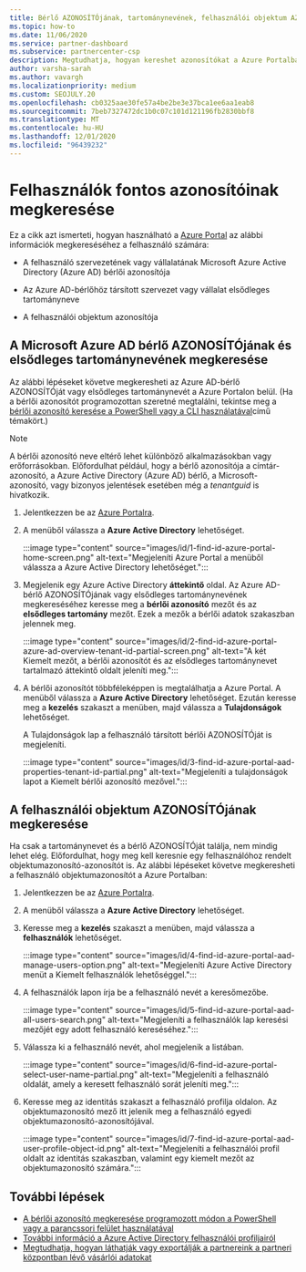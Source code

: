 ```yaml
---
title: Bérlő AZONOSÍTÓjának, tartománynevének, felhasználói objektum AZONOSÍTÓjának megkeresése
ms.topic: how-to
ms.date: 11/06/2020
ms.service: partner-dashboard
ms.subservice: partnercenter-csp
description: Megtudhatja, hogyan kereshet azonosítókat a Azure Portalban – egy szervezet Azure AD-bérlői AZONOSÍTÓjának, tartománynevének vagy adott felhasználói objektumának AZONOSÍTÓját. Néhány feladatnak szüksége van ezekre az adatokra.
author: varsha-sarah
ms.author: vavargh
ms.localizationpriority: medium
ms.custom: SEOJULY.20
ms.openlocfilehash: cb0325aae30fe57a4be2be3e37bca1ee6aa1eab8
ms.sourcegitcommit: 7beb7327472dc1b0c07c101d121196fb2830bbf8
ms.translationtype: MT
ms.contentlocale: hu-HU
ms.lasthandoff: 12/01/2020
ms.locfileid: "96439232"
---
```

# <a name="locate-important-ids-for-a-user"></a>Felhasználók fontos azonosítóinak megkeresése

Ez a cikk azt ismerteti, hogyan használható a [Azure Portal](https://portal.azure.com/) az alábbi információk megkereséséhez a felhasználó számára:

- A felhasználó szervezetének vagy vállalatának Microsoft Azure Active Directory (Azure AD) bérlői azonosítója

- Az Azure AD-bérlőhöz társított szervezet vagy vállalat elsődleges tartományneve

- A felhasználói objektum azonosítója

## <a name="find-the-microsoft-azure-ad-tenant-id-and-primary-domain-name"></a>A Microsoft Azure AD bérlő AZONOSÍTÓjának és elsődleges tartománynevének megkeresése

Az alábbi lépéseket követve megkeresheti az Azure AD-bérlő AZONOSÍTÓját vagy elsődleges tartománynevét a Azure Portalon belül. (Ha a bérlői azonosítót programozottan szeretné megtalálni, tekintse meg a [bérlői azonosító keresése a PowerShell vagy a CLI használatával](/azure/active-directory/fundamentals/active-directory-how-to-find-tenant.md#find-tenant-id-with-powershell)című témakört.)

> [!NOTE]
> A bérlői azonosító neve eltérő lehet különböző alkalmazásokban vagy erőforrásokban. Előfordulhat például, hogy a bérlő azonosítója a címtár-azonosító, a Azure Active Directory (Azure AD) bérlő, a Microsoft-azonosító, vagy bizonyos jelentések esetében még a *tenantguid* is hivatkozik.

1. Jelentkezzen be az [Azure Portalra](https://portal.azure.com/).

2. A menüből válassza a **Azure Active Directory** lehetőséget.

   :::image type="content" source="images/id/1-find-id-azure-portal-home-screen.png" alt-text="Megjeleníti Azure Portal a menüből válassza a Azure Active Directory lehetőséget.":::

3. Megjelenik egy Azure Active Directory **áttekintő** oldal. Az Azure AD-bérlő AZONOSÍTÓjának vagy elsődleges tartománynevének megkereséséhez keresse meg a **bérlői azonosító** mezőt és az **elsődleges tartomány** mezőt. Ezek a mezők a bérlői adatok szakaszban jelennek meg.

   :::image type="content" source="images/id/2-find-id-azure-portal-azure-ad-overview-tenant-id-partial-screen.png" alt-text="A két Kiemelt mezőt, a bérlői azonosítót és az elsődleges tartománynevet tartalmazó áttekintő oldalt jeleníti meg.":::

4. A bérlői azonosítót többféleképpen is megtalálhatja a Azure Portal. A menüből válassza a **Azure Active Directory** lehetőséget. Ezután keresse meg a **kezelés** szakaszt a menüben, majd válassza a **Tulajdonságok** lehetőséget.

   A Tulajdonságok lap a felhasználó társított bérlői AZONOSÍTÓját is megjeleníti.

   :::image type="content" source="images/id/3-find-id-azure-portal-aad-properties-tenant-id-partial.png" alt-text="Megjeleníti a tulajdonságok lapot a Kiemelt bérlői azonosító mezővel.":::

## <a name="find-the-user-object-id"></a>A felhasználói objektum AZONOSÍTÓjának megkeresése

Ha csak a tartománynevet és a bérlő AZONOSÍTÓját találja, nem mindig lehet elég. Előfordulhat, hogy meg kell keresnie egy felhasználóhoz rendelt objektumazonosító-azonosítót is. Az alábbi lépéseket követve megkeresheti a felhasználó objektumazonosítót a Azure Portalban:

1. Jelentkezzen be az [Azure Portalra](https://portal.azure.com/).

2. A menüből válassza a **Azure Active Directory** lehetőséget.

3. Keresse meg a **kezelés** szakaszt a menüben, majd válassza a **felhasználók** lehetőséget.

      :::image type="content" source="images/id/4-find-id-azure-portal-aad-manage-users-option.png" alt-text="Megjeleníti Azure Active Directory menüt a Kiemelt felhasználók lehetőséggel.":::

4. A felhasználók lapon írja be a felhasználó nevét a keresőmezőbe.

      :::image type="content" source="images/id/5-find-id-azure-portal-aad-all-users-search.png" alt-text="Megjeleníti a felhasználók lap keresési mezőjét egy adott felhasználó kereséséhez.":::

5. Válassza ki a felhasználó nevét, ahol megjelenik a listában.  

      :::image type="content" source="images/id/6-find-id-azure-portal-select-user-name-partial.png" alt-text="Megjeleníti a felhasználó oldalát, amely a keresett felhasználó sorát jeleníti meg.":::

6. Keresse meg az identitás szakaszt a felhasználó profilja oldalon. Az objektumazonosító mező itt jelenik meg a felhasználó egyedi objektumazonosító-azonosítójával.

      :::image type="content" source="images/id/7-find-id-azure-portal-aad-user-profile-object-id.png" alt-text="Megjeleníti a felhasználói profil oldalt az identitás szakaszban, valamint egy kiemelt mezőt az objektumazonosító számára.":::

## <a name="next-steps"></a>További lépések

- [A bérlői azonosító megkeresése programozott módon a PowerShell vagy a parancssori felület használatával](/azure/active-directory/fundamentals/active-directory-how-to-find-tenant)
- [További információ a Azure Active Directory felhasználói profiljairól](/azure/active-directory/fundamentals/active-directory-users-profile-azure-portal)
- [Megtudhatja, hogyan láthatják vagy exportálják a partnereink a partneri központban lévő vásárlói adatokat](see-your-customer-list.md)

